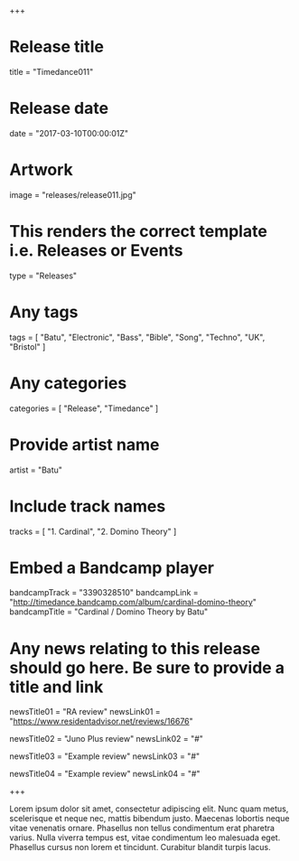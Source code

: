 +++

# Release title
title = "Timedance011"

# Release date
date = "2017-03-10T00:00:01Z"

# Artwork
image = "releases/release011.jpg"

# This renders the correct template i.e. Releases or Events
type = "Releases"

# Any tags
tags = [ 
	"Batu", 
	"Electronic", 
	"Bass", 
	"Bible", 
	"Song", 
	"Techno", 
	"UK", 
	"Bristol" 
]

# Any categories
categories = [ 
	"Release", 
	"Timedance" 
]

# Provide artist name
artist = "Batu"

# Include track names
tracks = [
	"1. Cardinal",
	"2. Domino Theory"
]

# Embed a Bandcamp player
bandcampTrack = "3390328510"
bandcampLink = "http://timedance.bandcamp.com/album/cardinal-domino-theory"
bandcampTitle = "Cardinal / Domino Theory by Batu"

# Any news relating to this release should go here. Be sure to provide a title and link
newsTitle01 = "RA review"
newsLink01 = "https://www.residentadvisor.net/reviews/16676"

newsTitle02 = "Juno Plus review"
newsLink02 = "#"

newsTitle03 = "Example review"
newsLink03 = "#"

newsTitle04 = "Example review"
newsLink04 = "#"

+++

<!-- Provide a summary/statement below -->
Lorem ipsum dolor sit amet, consectetur adipiscing elit. Nunc quam metus, scelerisque et neque nec, mattis bibendum justo. Maecenas lobortis neque vitae venenatis ornare. Phasellus non tellus condimentum erat pharetra varius. Nulla viverra tempus est, vitae condimentum leo malesuada eget. Phasellus cursus non lorem et tincidunt. Curabitur blandit turpis lacus.
